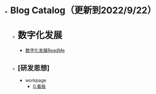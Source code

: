 <!-- _sidebar.md -->

* # Blog Catalog（更新到2022/9/22）

  * # 数字化发展
      * [数字化发展ReadMe](/数字化发展/数字化发展ReadMe.md)
  * ## [研发思想]
	  * workpage
		  * [0.看板](wrokpage/0看板.md)
